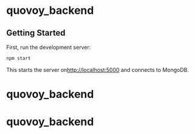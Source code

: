 # quovoy_backend

## Getting Started

First, run the development server:

```bash
npm start
```

This starts the server on[http://localhost:5000](http://localhost:5000) and connects to MongoDB.
# quovoy_backend
# quovoy_backend

